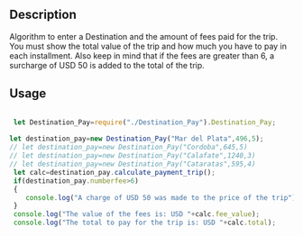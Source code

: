 ## Description

Algorithm to enter a Destination and the amount of fees paid for the trip.
You must show the total value of the trip and how much you have to pay in each installment. Also keep in mind that if the fees are greater than 6, a surcharge of USD 50 is added to the total of the trip.

## Usage

```Javascript

 let Destination_Pay=require("./Destination_Pay").Destination_Pay;
 
let destination_pay=new Destination_Pay("Mar del Plata",496,5);
// let destination_pay=new Destination_Pay("Cordoba",645,5)
// let destination_pay=new Destination_Pay("Calafate",1240,3)
// let destination_pay=new Destination_Pay("Cataratas",595,4)
 let calc=destination_pay.calculate_payment_trip();
 if(destination_pay.numberfee>6)
 {
    console.log("A charge of USD 50 was made to the price of the trip");
 }
 console.log("The value of the fees is: USD "+calc.fee_value);
 console.log("The total to pay for the trip is: USD "+calc.total);

```